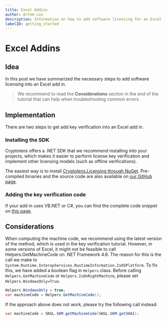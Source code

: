 ```yaml
---
title: Excel Addins
author: Artem Los
description: Information on how to add software licensing for an Excel add in.
labelID: getting_started
---
```


# Excel Addins

## Idea
In this post we have summarized the necessary steps to add software licensing into an Excel add in.

> We recommend to read the **Considerations** section in the end of the tutorial that can help when troubleshooting common errors.

## Implementation

There are two steps to get add key verification into an Excel add in.

### Installing the SDK
Cryptolens offers a .NET SDK that we recommend installing into your projects, which makes it easier to perform license key verification and implement other licensing models (such as offline verifications).

The easiest way is to install [Cryptolens.Licensing through NuGet](https://www.nuget.org/packages/Cryptolens.Licensing). Pre-compiled binaries and the source code are also available on [our GitHub page](https://github.com/Cryptolens/cryptolens-dotnet/).

### Adding the key verification code

If your add in uses VB.NET or C\#, you can find the complete code snippet on [this page](https://help.cryptolens.io/examples/key-verification).

## Considerations

When computing the machine code, we recommend using the latest version of the method, which is used in the key verification tutorial. However, in some versions of Excel, it might not be feasible to call Helpers.GetMachineCode on .NET Framework 4.6. The reason for this is the call we make to `System.Runtime.InteropServices.RuntimeInformation.IsOSPlatform`. To fix this, we have added a boolean flag in `Helpers` class. Before calling `Helpers.GetMachineCode` or `Helpers.IsOnRightMachine`, please set `Helpers.WindowsOnly=True`.

```cs
Helpers.WindowsOnly = true;
var machineCode = Helpers.GetMachineCode();
```

If the approach above does not work, please try the following call instead:

```cs
var machineCode = SKGL.SKM.getMachineCode(SKGL.SKM.getSHA1);
```

